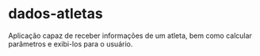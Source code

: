 # dados-atletas
Aplicação capaz de receber informações de um atleta, bem como calcular parâmetros e exibi-los para o usuário.
